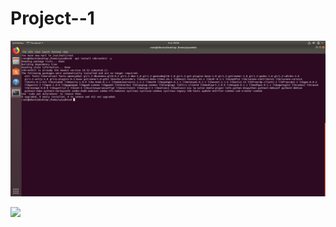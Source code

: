 # Project--1

![](/Linux/Bonus-Command-to-install-chkrootkit.png)

![](/images/diagram_ELK-Stack.drawio.png) 


